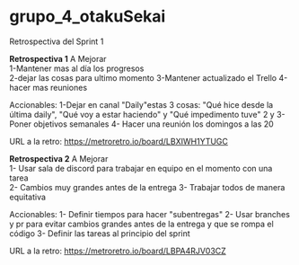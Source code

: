 # grupo_4_otakuSekai
Retrospectiva del Sprint 1

**Retrospectiva 1** 
A Mejorar                                       
1-Mantener mas al día los progresos           
2-dejar las cosas para ultimo momento
3-Mantener actualizado el Trello
4-hacer mas reuniones 

Accionables:
1-Dejar en  canal "Daily"estas 3 cosas: "Qué hice desde la última daily", "Qué voy a estar haciendo" y "Qué impedimento tuve"
2 y 3- Poner objetivos semanales
4- Hacer una reunión los domingos a las 20

URL a la retro: https://metroretro.io/board/LBXIWH1YTUGC

**Retrospectiva 2** 
A Mejorar                                       
1- Usar sala de discord para trabajar en equipo en el momento con una tarea           
2- Cambios muy grandes antes de la entrega
3- Trabajar todos de manera equitativa

Accionables:
1- Definir tiempos para hacer "subentregas"
2- Usar branches y pr para evitar cambios grandes antes de la entrega y que se rompa el código
3- Definir las tareas al principio del sprint

URL a la retro: https://metroretro.io/board/LBPA4RJV03CZ 
